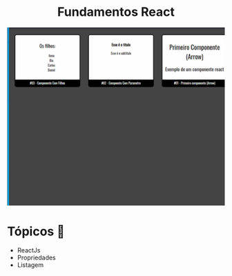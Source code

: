 <h1 align="center">Fundamentos React</h1>

<img src="./github/fundamentos.gif" alt="fundamentos" />

# Tópicos 🚀

- ReactJs
- Propriedades
- Listagem
